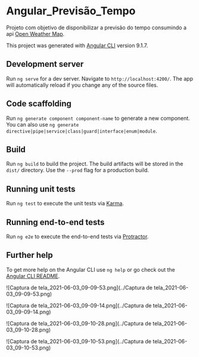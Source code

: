 # Angular_Previsão_Tempo



Projeto com objetivo de disponibilizar a previsão do tempo consumindo a api
[Open Weather Map](https://rapidapi.com/blog/lp/openweathermap/?utm_source=google&utm_medium=cpc&utm_campaign=Alpha&utm_term=openweathermap_e&gclid=Cj0KCQjw--GFBhDeARIsACH_kdb121owm3cVReIljEyiWjmEF8c9Hjk-iYrMucr8jgouu7bZWZst1EAaAlVJEALw_wcB).

This project was generated with [Angular CLI](https://github.com/angular/angular-cli) version 9.1.7.

## Development server

Run `ng serve` for a dev server. Navigate to `http://localhost:4200/`. The app will automatically reload if you change any of the source files.

## Code scaffolding

Run `ng generate component component-name` to generate a new component. You can also use `ng generate directive|pipe|service|class|guard|interface|enum|module`.

## Build

Run `ng build` to build the project. The build artifacts will be stored in the `dist/` directory. Use the `--prod` flag for a production build.

## Running unit tests

Run `ng test` to execute the unit tests via [Karma](https://karma-runner.github.io).

## Running end-to-end tests

Run `ng e2e` to execute the end-to-end tests via [Protractor](http://www.protractortest.org/).

## Further help

To get more help on the Angular CLI use `ng help` or go check out the [Angular CLI README](https://github.com/angular/angular-cli/blob/master/README.md).


![Captura de tela_2021-06-03_09-09-53.png](../Captura de tela_2021-06-03_09-09-53.png)


![Captura de tela_2021-06-03_09-09-14.png](../Captura de tela_2021-06-03_09-09-14.png)


![Captura de tela_2021-06-03_09-10-28.png](../Captura de tela_2021-06-03_09-10-28.png)


![Captura de tela_2021-06-03_09-10-53.png](../Captura de tela_2021-06-03_09-10-53.png)

